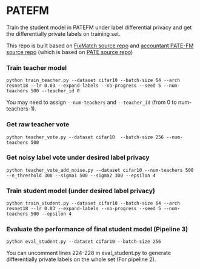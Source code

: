 # PATEFM

Train the student model in PATEFM under label differential privacy and get the differentially private labels on training set.

This repo is built based on [FixMatch source repo](https://github.com/kekmodel/FixMatch-pytorch) and [accountant PATE-FM source repo](https://github.com/facebookresearch/label_dp_antipodes/blob/main/lib/pate/accountant.py) (which is based on [PATE source repo](https://github.com/tensorflow/privacy/tree/master/research/pate_2018/ICLR2018))

### Train teacher model
```
python train_teacher.py --dataset cifar10 --batch-size 64 --arch resnet18 --lr 0.03 --expand-labels --no-progress --seed 5 --num-teachers 500 --teacher_id 0
```
You may need to assign ```--num-teachers``` and ```--teacher_id``` (from 0 to num-teachers-1).

### Get raw teacher vote 
```
python teacher_vote.py --dataset cifar10  --batch-size 256 --num-teachers 500
```

### Get noisy label vote under desired label privacy
```
python teacher_vote_add_noise.py --dataset cifar10 --num-teachers 500 --n_threshold 300 --sigma1 500 --sigma2 300 --epsilon 4
```
### Train student model (under desired label privacy)
```
python train_student.py --dataset cifar10 --batch-size 64 --arch resnet18 --lr 0.03 --expand-labels --no-progress --seed 5 --num-teachers 500 --epsilon 4 
```
### Evaluate the performance of final student model (Pipeline 3)
```
python eval_student.py --dataset cifar10 --batch-size 256
```
You can uncomment lines 224-228 in eval_student.py to generate differentially private labels on the whole set (For pipeline 2).
